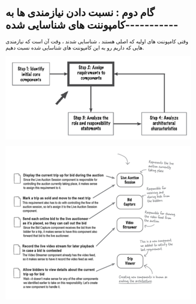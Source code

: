 # گام دوم : نسبت دادن نیازمندی ها به کامپوننت های شناسایی شده-----------

وقتی کامپوننت های اولیه که اصلی هستند ، شناسایی شدند ، وقت آن است که نیازمندی هایی که داریم رو به این کامپوننت های شناسایی شده نسبت دهیم.

![](./Images/Pasted%20image%2020240405203136.png)

![](./Images/Pasted%20image%2020240405203216.png)

